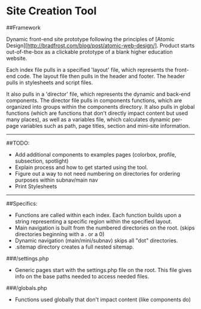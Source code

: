 # Site Creation Tool

##Framework

Dynamic front-end site prototype following the principles of [Atomic Design][http://bradfrost.com/blog/post/atomic-web-design/]. Product starts out-of-the-box as a clickable prototype of a blank higher education website. 

Each index file pulls in a specified 'layout' file, which represents the front-end code. The layout file then pulls in the header and footer. The header pulls in stylesheets and script files.

It also pulls in a 'director' file, which represents the dynamic and back-end components. The director file pulls in components functions, which are organized into groups within the components directory. It also pulls in global functions (which are functions that don't directly impact content but used many places), as well as a variables file, which calculates dynamic per-page variables such as path, page titles, section and mini-site information.

---

##TODO:

- Add additional components to examples pages (colorbox, profile, subsection, spotlight)
- Explain process and how to get started using the tool.
- Figure out a way to not need numbering on directories for ordering purposes within subnav/main nav
- Print Stylesheets

---

##Specifics:
- Functions are called within each index. Each function builds upon a string representing a specific region within the specified layout. 
- Main navigation is built from the numbered directories on the root. (skips directories beginning with a . or a 0)
- Dynamic navigation (main/mini/subnav) skips all "dot" directories.
- .sitemap directory creates a full nested sitemap.

###/settings.php
- Generic pages start with the settings.php file on the root. This file gives info on the base paths needed to access needed files.

###/globals.php
- Functions used globally that don't impact content (like components do)
